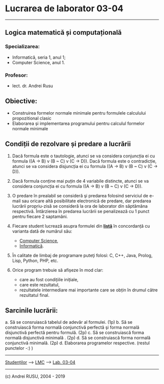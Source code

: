 # Lucrarea de laborator 03-04

---

## Logica matematică și computațională

### Specializarea: 

* Informatică, seria 1, anul 1; 
* Computer Science, anul 1.

### Profesor:

* lect. dr. Andrei Rusu

## Obiective:
* Construirea formelor normale minimale pentru formulele calculului propozitional clasic
* Elaborarea și implementarea programului pentru calculul formelor normale minimale

## Condiții de rezolvare și predare a lucrării

1. Dacă formula este o tautologie, atunci se va considera conjuncția ei cu formula ((A -> B) v (B ~ C) v (C -> D)). Dacă formula este o contradicție, atunci se va considera disjuncția ei cu formula ((A -> B) v (B ~ C) v (C -> D)). 

2. Dacă formula conține mai puțin de 4 variabile distincte, atunci se va considera conjuncția ei cu formula ((A -> B) v (B ~ C) v (C -> D)).

3. O predare în prealabil se consideră şi predarea folosind serviciul de e-mail sau oricare altă posibilitate electronică de predare, dar predarea lucrării propriu-zisă se consideră la ora de laborator din săptămâna respectivă. Întârzierea în predarea lucrării se penalizează cu 1 punct pentru fiecare 2 saptamâni.
4. Fiecare student lucrează asupra formulei din **[listă](./Lab_01_Lista_formule.html)** în concordanță cu varianta dată de numărul său:
   * [Computer Science](./cs1.html),
   * [Informatică](./info1s1.html). 
5. În calitate de limbaj de programare puteţi folosi: C, C++, Java, Prolog, Lisp, Python, PHP, etc.
6. Orice program trebuie să afișeze în mod clar:
   - care au fost condițiile inițiale,
   - care este rezultatul,
   - rezultatele intermediare mai importante care se obțin în drumul către rezultatul final. 

## Sarcinile lucrării:

a. Să se consruiască tabelul de adevăr al formulei. (1p)
b. Să se construiască forma normală conjunctivă perfectă şi forma normală disjunctivă perfectă pentru formulă. (2p)
c. Să se construiască forma normală disjunctivă minimală . (2p)
d. Să se construiască forma normală conjunctivă minimală.  (2p)
d. Elaborarea programelor respective. (restul punctelor -:) )


---

[Studenților](./) --> [LMC](./index-LC-info1.html) --> [Lab. 03-04]()

---

(c) Andrei RUSU, 2004 - 2019
